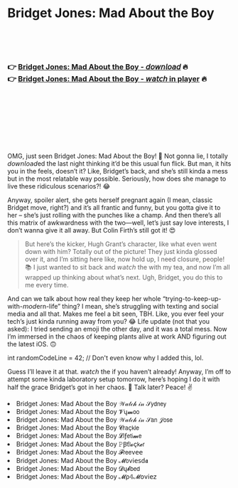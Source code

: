 <h1>Bridget Jones: Mad About the Boy</h1>

<br><br><br>

<h3>👉 <a href="https://Armandos-treserssurcit1980.github.io/qzvwyrlmyd/">Bridget Jones: Mad About the Boy - 𝘥𝘰𝘸𝘯𝘭𝘰𝘢𝘥</a> 🔥<br>
👉 <a href="https://Armandos-treserssurcit1980.github.io/qzvwyrlmyd/">Bridget Jones: Mad About the Boy - 𝘸𝘢𝘵𝘤𝘩 in player</a> 🔥
</h3>



<br><br><br><br><br><br><br>


OMG, just seen Bridget Jones: Mad About the Boy! 🥴 Not gonna lie, I totally 𝘥𝘰𝘸𝘯𝘭𝘰𝘢𝘥ed the   last night thinking it’d be this usual fun flick. But man, it hits you in the feels, doesn’t it? Like, Bridget’s back, and she’s still kinda a mess but in the most relatable way possible. Seriously, how does she manage to live these ridiculous scenarios?! 😂

Anyway, spoiler alert, she gets herself pregnant again (I mean, classic Bridget move, right?) and it’s all frantic and funny, but you gotta give it to her – she’s just rolling with the punches like a champ. And then there’s all this matrix of awkwardness with the two—well, let’s just say love interests, I don’t wanna give it all away. But Colin Firth’s still got it! 😍

> But here’s the kicker, Hugh Grant’s character, like what even went down with him? Totally out of the picture! They just kinda glossed over it, and I’m sitting here like, now hold up, I need closure, people! 📚 I just wanted to sit back and 𝘸𝘢𝘵𝘤𝘩 the   with my tea, and now I’m all wrapped up thinking about what’s next. Ugh, Bridget, you do this to me every time.

And can we talk about how real they keep her whole “trying-to-keep-up-with-𝘮𝘰𝘥ern-life” thing? I mean, she’s struggling with texting and social media and all that. Makes me feel a bit seen, TBH. Like, you ever feel your tech’s just kinda running away from you? 😂 Life update (not that you asked): I tried sending an emoji the other day, and it was a total mess. Now I’m immersed in the chaos of keeping plants alive at work AND figuring out the latest iOS. 🙃

int randomCodeLine = 42; // Don't even know why I added this, lol.

Guess I’ll leave it at that. 𝘸𝘢𝘵𝘤𝘩 the   if you haven’t already! Anyway, I’m off to attempt some kinda laboratory setup tomorrow, here’s hoping I do it with half the grace Bridget’s got in her chaos. 🌱 Talk later? Peace! ✌️

<li>Bridget Jones: Mad About the Boy 𝒲𝒶𝓉𝒸𝒽 𝒾𝓃 𝒮𝗒𝖽𝗇𝖾𝗒</li>
<li>Bridget Jones: Mad About the Boy 𝓥ų𝓶𝗈𝗈</li>
<li>Bridget Jones: Mad About the Boy 𝒲𝒶𝓉𝒸𝒽 𝒾𝓃 𝒮𝖺𝗇 𝒥𝗈𝗌𝖾</li>
<li>Bridget Jones: Mad About the Boy 𝓒𝗋𝖺ç𝗄𝗅𝖾</li>
<li>Bridget Jones: Mad About the Boy 𝓛𝗂ƒ𝖾𝗍𝗂𝓶𝖾</li>
<li>Bridget Jones: Mad About the Boy 𝙿Ꞵť𝗅𝓸ç𝗄𝓮𝗋</li>
<li>Bridget Jones: Mad About the Boy 𝓕𝗋𝖾𝖾ν𝖾𝖾</li>
<li>Bridget Jones: Mad About the Boy 𝓜𝗈ν𝗂𝖾𝗌ԁ𝖆</li>
<li>Bridget Jones: Mad About the Boy 𝓓ų𝓫𝖻𝖾𝖽</li>
<li>Bridget Jones: Mad About the Boy 𝓜ρ𝟜𝓜𝗈ν𝗂𝖾𝗓</li>
